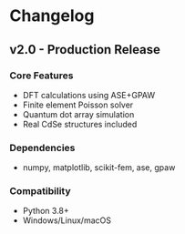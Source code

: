 # Changelog

## v2.0 - Production Release

### Core Features
- DFT calculations using ASE+GPAW
- Finite element Poisson solver
- Quantum dot array simulation
- Real CdSe structures included

### Dependencies
- numpy, matplotlib, scikit-fem, ase, gpaw

### Compatibility
- Python 3.8+
- Windows/Linux/macOS
